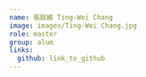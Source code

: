 ```yaml
---
name: 張庭維 Ting-Wei Chang 
image: images/Ting-Wei Chang.jpg 
role: master
group: alum
links:
  github: link_to_github 
---
```

